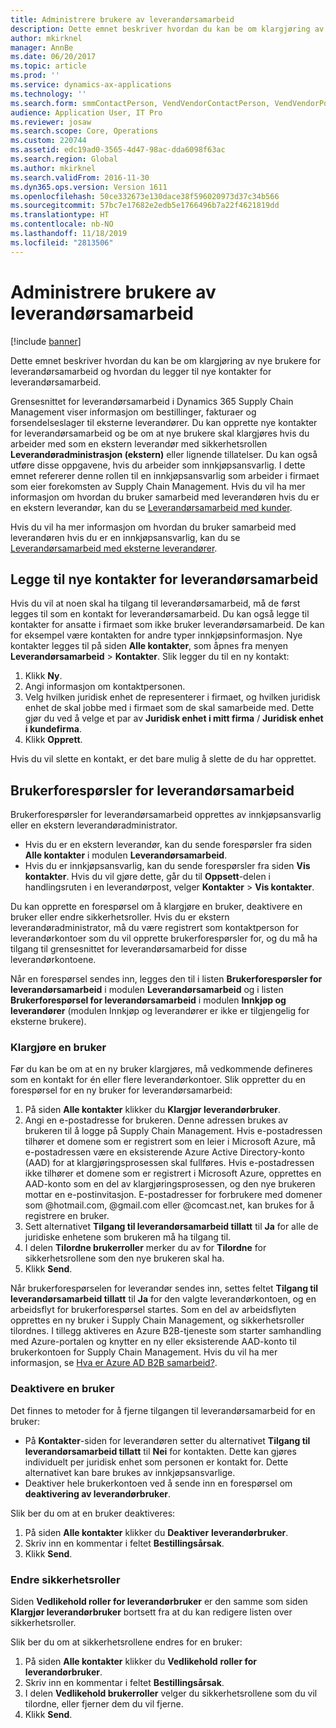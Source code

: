 ```yaml
---
title: Administrere brukere av leverandørsamarbeid
description: Dette emnet beskriver hvordan du kan be om klargjøring av nye brukere for leverandørsamarbeid og hvordan du legger til nye kontakter for leverandørsamarbeid.
author: mkirknel
manager: AnnBe
ms.date: 06/20/2017
ms.topic: article
ms.prod: ''
ms.service: dynamics-ax-applications
ms.technology: ''
ms.search.form: smmContactPerson, VendVendorContactPerson, VendVendorPortalUser
audience: Application User, IT Pro
ms.reviewer: josaw
ms.search.scope: Core, Operations
ms.custom: 220744
ms.assetid: edc19ad0-3565-4d47-98ac-dda6098f63ac
ms.search.region: Global
ms.author: mkirknel
ms.search.validFrom: 2016-11-30
ms.dyn365.ops.version: Version 1611
ms.openlocfilehash: 50ce332673e130dace38f596020973d37c34b566
ms.sourcegitcommit: 57bc7e17682e2edb5e1766496b7a22f4621819dd
ms.translationtype: HT
ms.contentlocale: nb-NO
ms.lasthandoff: 11/18/2019
ms.locfileid: "2813506"
---
```

# <a name="manage-vendor-collaboration-users"></a>Administrere brukere av leverandørsamarbeid

[!include [banner](../includes/banner.md)]

Dette emnet beskriver hvordan du kan be om klargjøring av nye brukere for leverandørsamarbeid og hvordan du legger til nye kontakter for leverandørsamarbeid. 

Grensesnittet for leverandørsamarbeid i Dynamics 365 Supply Chain Management viser informasjon om bestillinger, fakturaer og forsendelseslager til eksterne leverandører. Du kan opprette nye kontakter for leverandørsamarbeid og be om at nye brukere skal klargjøres hvis du arbeider med som en ekstern leverandør med sikkerhetsrollen **Leverandøradministrasjon (ekstern)** eller lignende tillatelser. Du kan også utføre disse oppgavene, hvis du arbeider som innkjøpsansvarlig. I dette emnet refererer denne rollen til en innkjøpsansvarlig som arbeider i firmaet som eier forekomsten av Supply Chain Management. Hvis du vil ha mer informasjon om hvordan du bruker samarbeid med leverandøren hvis du er en ekstern leverandør, kan du se [Leverandørsamarbeid med kunder](vendor-collaboration-work-customers-dynamics-365-operations.md).  

Hvis du vil ha mer informasjon om hvordan du bruker samarbeid med leverandøren hvis du er en innkjøpsansvarlig, kan du se [Leverandørsamarbeid med eksterne leverandører](vendor-collaboration-work-external-vendors.md).

## <a name="add-new-vendor-collaboration-contacts"></a>Legge til nye kontakter for leverandørsamarbeid
Hvis du vil at noen skal ha tilgang til leverandørsamarbeid, må de først legges til som en kontakt for leverandørsamarbeid. Du kan også legge til kontakter for ansatte i firmaet som ikke bruker leverandørsamarbeid. De kan for eksempel være kontakten for andre typer innkjøpsinformasjon. Nye kontakter legges til på siden **Alle kontakter**, som åpnes fra menyen **Leverandørsamarbeid** &gt; **Kontakter**. Slik legger du til en ny kontakt:

1.  Klikk **Ny**.
2.  Angi informasjon om kontaktpersonen.
3.  Velg hvilken juridisk enhet de representerer i firmaet, og hvilken juridisk enhet de skal jobbe med i firmaet som de skal samarbeide med. Dette gjør du ved å velge et par av **Juridisk enhet i mitt firma** / **Juridisk enhet i kundefirma**.
4.  Klikk **Opprett**.

Hvis du vil slette en kontakt, er det bare mulig å slette de du har opprettet.

## <a name="vendor-collaboration-user-requests"></a>Brukerforespørsler for leverandørsamarbeid
Brukerforespørsler for leverandørsamarbeid opprettes av innkjøpsansvarlig eller en ekstern leverandøradministrator.

-   Hvis du er en ekstern leverandør, kan du sende forespørsler fra siden **Alle kontakter** i modulen **Leverandørsamarbeid**.
-   Hvis du er innkjøpsansvarlig, kan du sende forespørsler fra siden **Vis kontakter**. Hvis du vil gjøre dette, går du til **Oppsett**-delen i handlingsruten i en leverandørpost, velger **Kontakter** &gt; **Vis kontakter**.

Du kan opprette en forespørsel om å klargjøre en bruker, deaktivere en bruker eller endre sikkerhetsroller. Hvis du er ekstern leverandøradministrator, må du være registrert som kontaktperson for leverandørkontoer som du vil opprette brukerforespørsler for, og du må ha tilgang til grensesnittet for leverandørsamarbeid for disse leverandørkontoene.  

Når en forespørsel sendes inn, legges den til i listen **Brukerforespørsler for leverandørsamarbeid** i modulen **Leverandørsamarbeid** og i listen **Brukerforespørsel for leverandørsamarbeid** i modulen **Innkjøp og leverandører** (modulen Innkjøp og leverandører er ikke er tilgjengelig for eksterne brukere).

### <a name="provision-a-user"></a>Klargjøre en bruker

Før du kan be om at en ny bruker klargjøres, må vedkommende defineres som en kontakt for én eller flere leverandørkontoer. Slik oppretter du en forespørsel for en ny bruker for leverandørsamarbeid:

1. På siden **Alle kontakter** klikker du **Klargjør leverandørbruker**.
2. Angi en e-postadresse for brukeren. Denne adressen brukes av brukeren til å logge på Supply Chain Management. Hvis e-postadressen tilhører et domene som er registrert som en leier i Microsoft Azure, må e-postadressen være en eksisterende Azure Active Directory-konto (AAD) for at klargjøringsprosessen skal fullføres. Hvis e-postadressen ikke tilhører et domene som er registrert i Microsoft Azure, opprettes en AAD-konto som en del av klargjøringsprosessen, og den nye brukeren mottar en e-postinvitasjon. E-postadresser for forbrukere med domener som @hotmail.com, @gmail.com eller @comcast.net, kan brukes for å registrere en bruker.
3. Sett alternativet **Tilgang til leverandørsamarbeid tillatt** til **Ja** for alle de juridiske enhetene som brukeren må ha tilgang til.
4. I delen **Tilordne brukerroller** merker du av for **Tilordne** for sikkerhetsrollene som den nye brukeren skal ha.
5. Klikk **Send**.

Når brukerforespørselen for leverandør sendes inn, settes feltet **Tilgang til leverandørsamarbeid tillatt** til **Ja** for den valgte leverandørkontoen, og en arbeidsflyt for brukerforespørsel startes. Som en del av arbeidsflyten opprettes en ny bruker i Supply Chain Management, og sikkerhetsroller tilordnes. I tillegg aktiveres en Azure B2B-tjeneste som starter samhandling med Azure-portalen og knytter en ny eller eksisterende AAD-konto til brukerkontoen for Supply Chain Management. Hvis du vil ha mer informasjon, se [Hva er Azure AD B2B samarbeid?](https://docs.microsoft.com/azure/active-directory/active-directory-b2b-what-is-azure-ad-b2b).

### <a name="inactivate-a-user"></a>Deaktivere en bruker

Det finnes to metoder for å fjerne tilgangen til leverandørsamarbeid for en bruker:

-   På **Kontakter**-siden for leverandøren setter du alternativet **Tilgang til leverandørsamarbeid tillatt** til **Nei** for kontakten. Dette kan gjøres individuelt per juridisk enhet som personen er kontakt for. Dette alternativet kan bare brukes av innkjøpsansvarlige.
-   Deaktiver hele brukerkontoen ved å sende inn en forespørsel om **deaktivering av leverandørbruker**.

Slik ber du om at en bruker deaktiveres:

1.  På siden **Alle kontakter** klikker du **Deaktiver** **leverandørbruker**.
2.  Skriv inn en kommentar i feltet **Bestillingsårsak**.
3.  Klikk **Send**.

### <a name="modify-security-roles"></a>Endre sikkerhetsroller

Siden **Vedlikehold roller for leverandørbruker** er den samme som siden **Klargjør leverandørbruker** bortsett fra at du kan redigere listen over sikkerhetsroller.  

Slik ber du om at sikkerhetsrollene endres for en bruker:

1.  På siden **Alle kontakter** klikker du **Vedlikehold** **roller for leverandørbruker**.
2.  Skriv inn en kommentar i feltet **Bestillingsårsak**.
3.  I delen **Vedlikehold brukerroller** velger du sikkerhetsrollene som du vil tilordne, eller fjerner dem du vil fjerne.
4.  Klikk **Send**.




